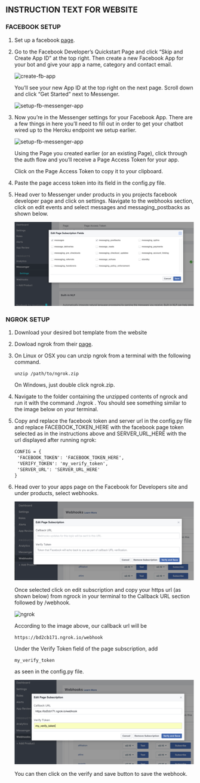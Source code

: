 ## INSTRUCTION TEXT FOR WEBSITE

### FACEBOOK SETUP

1. Set up a facebook [page](https://www.facebook.com/pages/create/).

2. Go to the Facebook Developer’s Quickstart Page and click “Skip and Create App ID” at the top right. Then create a new Facebook App for your bot and give your app a name, category and contact email.
    
	![create-fb-app](https://blog.hartleybrody.com/wp-content/uploads/2016/06/create-fb-app-1024x604.png "")
    
    You’ll see your new App ID at the top right on the next page. Scroll down and click “Get Started” next to Messenger.
    
    ![setup-fb-messenger-app](https://blog.hartleybrody.com/wp-content/uploads/2016/06/setup-fb-messenger-app-1024x613.png "")


3. Now you’re in the Messenger settings for your Facebook App. There are a few things in here you’ll need to fill out in order to get your chatbot wired up to the Heroku endpoint we setup earlier.

	![setup-fb-messenger-app](https://blog.hartleybrody.com/wp-content/uploads/2016/06/page-access-token-generation-1024x346.png "")
    
    Using the Page you created earlier (or an existing Page), click through the auth flow and you’ll receive a Page Access Token for your app.
        
	Click on the Page Access Token to copy it to your clipboard. 
   
4. Paste the page access token into its field in the config.py file.

5. Head over to Messenger under products in you projects facebook developer page and click on settings. Navigate to the webhooks section, click on edit events and select messages and messaging_postbacks as shown below.
	
	![fb-events](https://github.com/anthonymiyoro/Bot-Builder-Site/blob/master/images/events.png "")


### NGROK SETUP

1. Download your desired bot template from the website

2. Dowload ngrok from their [page](https://ngrok.com/download).

3. On Linux or OSX you can unzip ngrok from a terminal with the following command. 

	```
	unzip /path/to/ngrok.zip

	```
	On Windows, just double click ngrok.zip.

4. Navigate to the folder containing the unzipped contents of ngrock and run it with the command ./ngrok . You should see something similar to the image below on your terminal.

5. Copy and replace the facebook token and server url in the config.py file and replace FACEBOOK_TOKEN_HERE with the facebook page token selected as in the instructions above and SERVER_URL_HERE with the url displayed after running ngrok:

	```
	CONFIG = {
     'FACEBOOK_TOKEN': 'FACEBOOK_TOKEN_HERE',
     'VERIFY_TOKEN': 'my_verify_token',
     'SERVER_URL': 'SERVER_URL_HERE'
 	}

	```

6. Head over to your apps page on the Facebook for Developers site and under products, select webhooks.

	![URL subscription](https://github.com/anthonymiyoro/Bot-Builder-Site/blob/master/images/subscription.png "")

	Once selected click on edit subscription and copy your https url (as shown below) from ngrock in your terminal to the Callback URL section followed by /webhook. 
	
	![ngrok](https://cdn-images-1.medium.com/max/1600/1*LtnvanCk2-ZVJY1kA0cMfQ.png "")
	
	According to the image above, our callback url will be 

	```
	https://bd2cb171.ngrok.io/webhook

	```
	Under the Verify Token field of the page subscription, add 
	```
	my_verify_token

	```
	as seen in the config.py file. 
	
	![Webhook](https://github.com/anthonymiyoro/Bot-Builder-Site/blob/master/images/webhook.png "")
	
	You can then click on the verify and save button to save the webhook.

